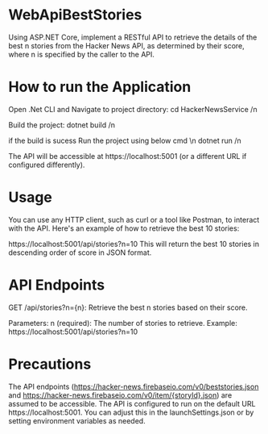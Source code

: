 # WebApiBestStories
Using ASP.NET Core, implement a RESTful API to retrieve the details of the best n stories from the Hacker News API, as determined by their score, where n is specified by the caller to the API.

How to run the Application 
==================================

Open .Net CLI and Navigate to project directory: cd HackerNewsService /n

Build the project: dotnet build /n

if the build is sucess Run the project using below cmd \n
dotnet run /n 

The API will be accessible at https://localhost:5001 (or a different URL if configured differently).

Usage
========================
You can use any HTTP client, such as curl or a tool like Postman, to interact with the API. Here's an example of how to retrieve the best 10 stories:

https://localhost:5001/api/stories?n=10
This will return the best 10 stories in descending order of score in JSON format.

API Endpoints
========================
GET /api/stories?n={n}: Retrieve the best n stories based on their score.

Parameters:
n (required): The number of stories to retrieve.
Example:
https://localhost:5001/api/stories?n=10

Precautions
========================
The API endpoints (https://hacker-news.firebaseio.com/v0/beststories.json and https://hacker-news.firebaseio.com/v0/item/{storyId}.json) are assumed to be accessible.
The API is configured to run on the default URL https://localhost:5001. You can adjust this in the launchSettings.json or by setting environment variables as needed.
